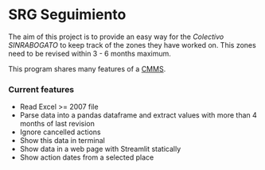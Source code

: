 # SRG Seguimiento
The aim of this project is to provide an easy way for the _Colectivo SINRABOGATO_ to keep track of the zones they have worked on. This zones need to be revised within 3 - 6 months maximum.

This program shares many features of a [CMMS](https://en.wikipedia.org/wiki/Computerized_maintenance_management_system).

### Current features
- Read Excel >= 2007 file
- Parse data into a pandas dataframe and extract values with more than 4 months of last revision
- Ignore cancelled actions
- Show this data in terminal
- Show data in a web page with Streamlit statically
- Show action dates from a selected place
